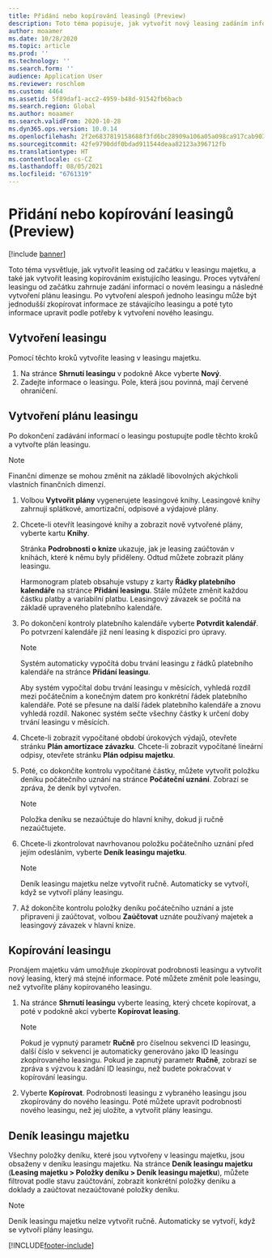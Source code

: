 ```yaml
---
title: Přidání nebo kopírování leasingů (Preview)
description: Toto téma popisuje, jak vytvořit nový leasing zadáním informací o něm do leasingu majetku nebo zkopírováním informací z existujícího leasingu.
author: moaamer
ms.date: 10/28/2020
ms.topic: article
ms.prod: ''
ms.technology: ''
ms.search.form: ''
audience: Application User
ms.reviewer: roschlom
ms.custom: 4464
ms.assetid: 5f89daf1-acc2-4959-b48d-91542fb6bacb
ms.search.region: Global
ms.author: moaamer
ms.search.validFrom: 2020-10-28
ms.dyn365.ops.version: 10.0.14
ms.openlocfilehash: 2f2e6837819158688f3fd6bc28909a106a05a098ca917cab9032a2d0044042fc
ms.sourcegitcommit: 42fe9790ddf0bdad911544deaa82123a396712fb
ms.translationtype: HT
ms.contentlocale: cs-CZ
ms.lasthandoff: 08/05/2021
ms.locfileid: "6761319"
---
```

# <a name="add-or-copy-leases-preview"></a>Přidání nebo kopírování leasingů (Preview)

[!include [banner](../includes/banner.md)]

Toto téma vysvětluje, jak vytvořit leasing od začátku v leasingu majetku, a také jak vytvořit leasing kopírováním existujícího leasingu. Proces vytváření leasingu od začátku zahrnuje zadání informací o novém leasingu a následné vytvoření plánu leasingu. Po vytvoření alespoň jednoho leasingu může být jednodušší zkopírovat informace ze stávajícího leasingu a poté tyto informace upravit podle potřeby k vytvoření nového leasingu.

## <a name="create-a-lease"></a>Vytvoření leasingu

Pomocí těchto kroků vytvoříte leasing v leasingu majetku.

1. Na stránce **Shrnutí leasingu** v podokně Akce vyberte **Nový**.
2. Zadejte informace o leasingu. Pole, která jsou povinná, mají červené ohraničení.

## <a name="create-a-lease-schedule"></a>Vytvoření plánu leasingu

Po dokončení zadávání informací o leasingu postupujte podle těchto kroků a vytvořte plán leasingu.

> [!NOTE]
> Finanční dimenze se mohou změnit na základě libovolných akýchkoli vlastních finančních dimenzí.

1. Volbou **Vytvořit plány** vygenerujete leasingové knihy. Leasingové knihy zahrnují splátkové, amortizační, odpisové a výdajové plány.
2. Chcete-li otevřít leasingové knihy a zobrazit nově vytvořené plány, vyberte kartu **Knihy**.

    Stránka **Podrobnosti o knize** ukazuje, jak je leasing zaúčtován v knihách, které k němu byly přiděleny. Odtud můžete zobrazit plány leasingu.

    Harmonogram plateb obsahuje vstupy z karty **Řádky platebního kalendáře** na stránce **Přidání leasingu**. Stále můžete změnit každou částku platby a variabilní platbu. Leasingový závazek se počítá na základě upraveného platebního kalendáře.

4. Po dokončení kontroly platebního kalendáře vyberte **Potvrdit kalendář**. Po potvrzení kalendáře již není leasing k dispozici pro úpravy.

    > [!NOTE]
    > Systém automaticky vypočítá dobu trvání leasingu z řádků platebního kalendáře na stránce **Přidání leasingu**.
    >
    > Aby systém vypočítal dobu trvání leasingu v měsících, vyhledá rozdíl mezi počátečním a konečným datem pro konkrétní řádek platebního kalendáře. Poté se přesune na další řádek platebního kalendáře a znovu vyhledá rozdíl. Nakonec systém sečte všechny částky k určení doby trvání leasingu v měsících.

5. Chcete-li zobrazit vypočítané období úrokových výdajů, otevřete stránku **Plán amortizace závazku**. Chcete-li zobrazit vypočítané lineární odpisy, otevřete stránku **Plán odpisu majetku**.
6. Poté, co dokončíte kontrolu vypočítané částky, můžete vytvořit položku deníku počátečního uznání na stránce **Počáteční uznání**. Zobrazí se zpráva, že deník byl vytvořen.

    > [!NOTE]
    > Položka deníku se nezaúčtuje do hlavní knihy, dokud ji ručně nezaúčtujete.

7. Chcete-li zkontrolovat navrhovanou položku počátečního uznání před jejím odesláním, vyberte **Deník leasingu majetku**.

    > [!NOTE]
    > Deník leasingu majetku nelze vytvořit ručně. Automaticky se vytvoří, když se vytvoří plány leasingu.

8. Až dokončíte kontrolu položky deníku počátečního uznání a jste připraveni ji zaúčtovat, volbou **Zaúčtovat** uznáte používaný majetek a leasingový závazek v hlavní knize.

## <a name="copy-a-lease"></a>Kopírování leasingu

Pronájem majetku vám umožňuje zkopírovat podrobnosti leasingu a vytvořit nový leasing, který má stejné informace. Poté můžete změnit pole leasingu, než vytvoříte plány kopírovaného leasingu.

1. Na stránce **Shrnutí leasingu** vyberte leasing, který chcete kopírovat, a poté v podokně akcí vyberte **Kopírovat leasing**.

    > [!NOTE]
    > Pokud je vypnutý parametr **Ručně** pro číselnou sekvenci ID leasingu, další číslo v sekvenci je automaticky generováno jako ID leasingu zkopírovaného leasingu. Pokud je zapnutý parametr **Ručně**, zobrazí se zpráva s výzvou k zadání ID leasingu, než budete pokračovat v kopírování leasingu.

2. Vyberte **Kopírovat**. Podrobnosti leasingu z vybraného leasingu jsou zkopírovány do nového leasingu. Poté můžete upravit podrobnosti nového leasingu, než jej uložíte, a vytvořit plány leasingu.

## <a name="asset-leasing-journal"></a>Deník leasingu majetku

Všechny položky deníku, které jsou vytvořeny v leasingu majetku, jsou obsaženy v deníku leasingu majetku. Na stránce **Deník leasingu majetku** (**Leasing majetku \> Položky deníku \> Deník leasingu majetku**), můžete filtrovat podle stavu zaúčtování, zobrazit konkrétní položky deníku a doklady a zaúčtovat nezaúčtované položky deníku.

> [!NOTE]
> Deník leasingu majetku nelze vytvořit ručně. Automaticky se vytvoří, když se vytvoří plány leasingu.


[!INCLUDE[footer-include](../../includes/footer-banner.md)]